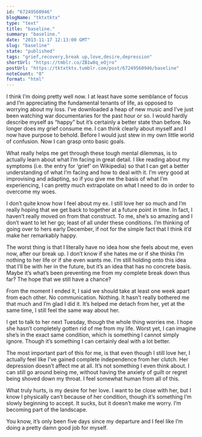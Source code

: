 ```yaml
---
id: "67249560946"
blogName: "tktxtktx"
type: "text"
title: "baseline."
summary: "baseline."
date: "2013-11-17 12:13:00 GMT"
slug: "baseline"
state: "published"
tags: "grief,recovery,break up,love,desire,depression"
shortUrl: "https://tmblr.co/ZB1w8q_eOjro"
postUrl: "https://tktxtktx.tumblr.com/post/67249560946/baseline"
noteCount: "0"
format: "html"
---
```


I think I’m doing pretty well now. I at least have some semblance of focus and I’m appreciating the fundamental tenants of life, as opposed to worrying about my loss. I’ve downloaded a heap of new music and I’ve just been watching war documentaries for the past hour or so. I would hardly describe myself as “happy” but it’s certainly a better state than before. No longer does my grief consume me. I can think clearly about myself and I now have purpose to behold. Before I would just stew in my own little world of confusion. Now I can grasp onto basic goals.

What really helps me get through these tough mental dilemmas, is to actually learn about what I’m facing in great detail. I like reading about my symptoms (i.e. the entry for ‘grief’ on Wikipedia) so that I can get a better understanding of what I’m facing and how to deal with it. I’m very good at improvising and adapting, so if you give me the basis of what I’m experiencing, I can pretty much extrapolate on what I need to do in order to overcome my woes. 

I don’t quite know how I feel about my ex. I still love her so much and I’m really hoping that we get back to together at a future point in time. In fact, I haven’t really moved on from that construct. To me, she’s so amazing and I don’t want to let her go; least of all under these conditions. I’m thinking of going over to hers early December, if not for the simple fact that I think it’d make her remarkably happy. 

The worst thing is that I literally have no idea how she feels about me, even now, after our break up. I don’t know if she hates me or if she thinks I’m nothing to her life or if she even wants me. I’m still holding onto this idea that I’ll be with her in the future, but it’s an idea that has no concrete basis. Maybe it’s what’s been preventing me from my complete break down thus far? The hope that we still have a chance?

From the moment I ended it, I said we should take at least one week apart from each other. No communication. Nothing. It hasn’t really bothered me that much and I’m glad I did it. It’s helped me detach from her, yet at the same time, I still feel the same way about her. 

I get to talk to her next Tuesday, though the whole thing worries me. I hope she hasn’t completely gotten rid of me from my life. Worst yet, I can imagine she’s in the exact same condition, which is something I cannot simply ignore. Though it’s something I can certainly deal with a lot better. 

The most important part of this for me, is that even though I still love her, I actually feel like I’ve gained complete independence from her clutch. Her depression doesn’t affect me at all. It’s not something I even think about. I can still go around being me, without having the anxiety of guilt or regret being shoved down my throat. I feel somewhat human from all of this. 

What truly hurts, is my desire for her love. I want to be close with her, but I know I physically can’t because of her condition, though it’s something I’m slowly beginning to accept. It sucks, but it doesn’t make me worry. I’m becoming part of the landscape.

You know, it’s only been five days since my departure and I feel like I’m doing a pretty damn good job for myself.
